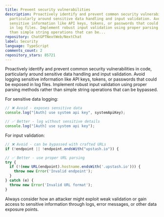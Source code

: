 ```yaml
---
title: Prevent security vulnerabilities
description: Proactively identify and prevent common security vulnerabilities in code,
  particularly around sensitive data handling and input validation. Avoid logging
  sensitive information like API keys, tokens, or passwords that could be exposed
  in log files. Implement robust input validation using proper parsing methods rather
  than simple string operations that can be...
repository: ChatGPTNextWeb/NextChat
label: Security
language: TypeScript
comments_count: 2
repository_stars: 85721
---
```


Proactively identify and prevent common security vulnerabilities in code, particularly around sensitive data handling and input validation. Avoid logging sensitive information like API keys, tokens, or passwords that could be exposed in log files. Implement robust input validation using proper parsing methods rather than simple string operations that can be bypassed.

For sensitive data logging:
```typescript
// ❌ Avoid - exposes sensitive data
console.log("[Auth] use system api key", systemApiKey);

// ✅ Better - log without sensitive details  
console.log("[Auth] use system api key");
```

For input validation:
```typescript
// ❌ Avoid - can be bypassed with crafted URLs
if (!endpoint || !endpoint.endsWith("upstash.io")) {

// ✅ Better - use proper URL parsing
try {
  if (!(new URL(endpoint).hostname.endsWith('.upstash.io'))) {
    throw new Error('Invalid endpoint');
  }
} catch (e) {
  throw new Error('Invalid URL format');
}
```

Always consider how an attacker might exploit weak validation or gain access to sensitive information through logs, error messages, or other data exposure points.